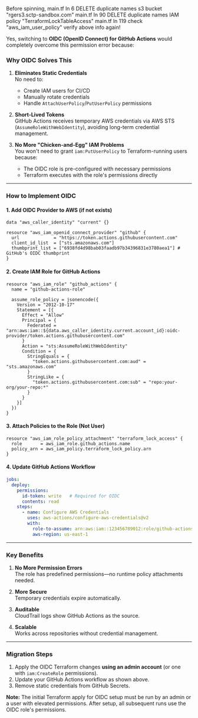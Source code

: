 Before spinning, 
main.tf ln 6
DELETE duplicate names s3 bucket "rgers3.sctp-sandbox.com"
main.tf ln 90
DELETE duplicate names IAM policy "TerraformLockTableAccess"
main.tf ln 119
check "aws_iam_user_policy"
verify above info again!

Yes, switching to **OIDC (OpenID Connect) for GitHub Actions** would completely overcome this permission error because:

### Why OIDC Solves This
1. **Eliminates Static Credentials**  
   No need to:
   - Create IAM users for CI/CD
   - Manually rotate credentials
   - Handle `AttachUserPolicy`/`PutUserPolicy` permissions

2. **Short-Lived Tokens**  
   GitHub Actions receives temporary AWS credentials via AWS STS (`AssumeRoleWithWebIdentity`), avoiding long-term credential management.

3. **No More "Chicken-and-Egg" IAM Problems**  
   You won't need to grant `iam:PutUserPolicy` to Terraform-running users because:
   - The OIDC role is pre-configured with necessary permissions
   - Terraform executes with the role's permissions directly

---

### How to Implement OIDC

#### 1. Add OIDC Provider to AWS (if not exists)
```hcl
data "aws_caller_identity" "current" {}

resource "aws_iam_openid_connect_provider" "github" {
  url             = "https://token.actions.githubusercontent.com"
  client_id_list  = ["sts.amazonaws.com"]
  thumbprint_list = ["6938fd4d98bab03faadb97b34396831e3780aea1"] # GitHub's OIDC thumbprint
}
```

#### 2. Create IAM Role for GitHub Actions
```hcl
resource "aws_iam_role" "github_actions" {
  name = "github-actions-role"

  assume_role_policy = jsonencode({
    Version = "2012-10-17"
    Statement = [{
      Effect = "Allow"
      Principal = {
        Federated = "arn:aws:iam::${data.aws_caller_identity.current.account_id}:oidc-provider/token.actions.githubusercontent.com"
      }
      Action = "sts:AssumeRoleWithWebIdentity"
      Condition = {
        StringEquals = {
          "token.actions.githubusercontent.com:aud" = "sts.amazonaws.com"
        }
        StringLike = {
          "token.actions.githubusercontent.com:sub" = "repo:your-org/your-repo:*"
        }
      }
    }]
  })
}
```

#### 3. Attach Policies to the Role (Not User)
```hcl
resource "aws_iam_role_policy_attachment" "terraform_lock_access" {
  role       = aws_iam_role.github_actions.name
  policy_arn = aws_iam_policy.terraform_lock_policy.arn
}
```

#### 4. Update GitHub Actions Workflow
```yaml
jobs:
  deploy:
    permissions:
      id-token: write   # Required for OIDC
      contents: read
    steps:
      - name: Configure AWS Credentials
        uses: aws-actions/configure-aws-credentials@v2
        with:
          role-to-assume: arn:aws:iam::123456789012:role/github-actions-role
          aws-region: us-east-1
```

---

### Key Benefits
1. **No More Permission Errors**  
   The role has predefined permissions—no runtime policy attachments needed.

2. **More Secure**  
   Temporary credentials expire automatically.

3. **Auditable**  
   CloudTrail logs show GitHub Actions as the source.

4. **Scalable**  
   Works across repositories without credential management.

---

### Migration Steps
1. Apply the OIDC Terraform changes **using an admin account** (or one with `iam:CreateRole` permissions).
2. Update your GitHub Actions workflow as shown above.
3. Remove static credentials from GitHub Secrets.

**Note:** The initial Terraform apply for OIDC setup must be run by an admin or a user with elevated permissions. After setup, all subsequent runs use the OIDC role's permissions.